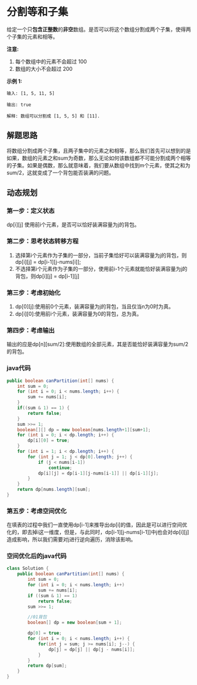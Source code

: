 # 分割等和子集
给定一个只**包含正整数**的**非空**数组。是否可以将这个数组分割成两个子集，使得两个子集的元素和相等。

**注意:**
1. 每个数组中的元素不会超过 100
2. 数组的大小不会超过 200

**示例 1:**
```
输入: [1, 5, 11, 5]

输出: true

解释: 数组可以分割成 [1, 5, 5] 和 [11].
```
## 解题思路
将数组分割成两个子集，且两子集中的元素之和相等，那么我们首先可以想到的是如果，数组的元素之和sum为奇数，那么无论如何该数组都不可能分割成两个相等的子集。如果是偶数，那么就意味着，我们要从数组中找到m个元素，使其之和为sum/2，这就变成了一个背包能否装满的问题。
## 动态规划
### 第一步：定义状态
dp[i][j] 使用前i个元素，是否可以恰好装满容量为j的背包。
### 第二步：思考状态转移方程
1. 选择第i个元素作为子集的一部分，当前子集恰好可以装满容量为j的背包，则dp[i][j] = dp[i-1][j-nums[i]];
2. 不选择第i个元素作为子集的一部分，使用前i-1个元素就能恰好装满容量为j的背包，则dp[i][j] = dp[i-1][j]
### 第三步：考虑初始化
1. dp[0][j]:使用前0个元素，装满容量为j的背包，当且仅当n为0时为真。
2. dp[i][0]:使用前i个元素，装满容量为0的背包，总为真。
### 第四步：考虑输出
输出的应是dp[n][sum/2]:使用数组的全部元素，其是否能恰好装满容量为sum/2的背包。
### **java代码**
```java
public boolean canPartition(int[] nums) {
    int sum = 0;
    for (int i = 0; i < nums.length; i++) {
        sum += nums[i];
    }
    if((sum & 1) == 1) {
        return false;
    }
    sum >>= 1;
    boolean[][] dp = new boolean[nums.length+1][sum+1];
    for (int i = 0; i < dp.length; i++) {
        dp[i][0] = true;
    }
    for (int i = 1; i < dp.length; i++) {
        for (int j = 1; j < dp[0].length; j++) {
            if (j < nums[i-1])
                continue;
            dp[i][j] = dp[i-1][j-nums[i-1]] || dp[i-1][j];
        }
    }
    return dp[nums.length][sum];
}
```
### 第五步：考虑空间优化
在填表的过程中我们一直使用dp[i-1]来推导出dp[i]的值，因此是可以进行空间优化的，即去掉i这一维度，但是，与此同时，dp[i-1][j-nums[i-1]]中j也会对dp[i][j]造成影响，所以我们需要对j进行逆向遍历，消除该影响。
### **空间优化后的java代码**
```java
class Solution {
    public boolean canPartition(int[] nums) {
        int sum = 0;
        for (int i = 0; i < nums.length; i++) 
            sum += nums[i];
        if ((sum & 1) == 1)
            return false;
        sum >>= 1;

        //01背包
        boolean[] dp = new boolean[sum + 1];

        dp[0] = true;
        for (int i = 0; i < nums.length; i++) {
            for(int j = sum; j >= nums[i]; j--) {
                dp[j] = dp[j] || dp[j - nums[i]];
            }
        }
        return dp[sum];
    }
}
```